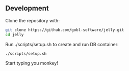 ## Development

Clone the repository with:

```bash
git clone https://github.com/gobl-software/jelly.git
cd jelly
```

Run ./scripts/setup.sh to create and run DB container:

```bash
./scripts/setup.sh
```

Start typing you monkey!
